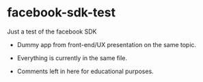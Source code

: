 facebook-sdk-test
=================

Just a test of the facebook SDK

- Dummy app from front-end/UX presentation on the same topic.

- Everything is currently in the same file. 

- Comments left in here for educational purposes.